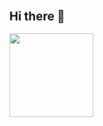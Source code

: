 ## Hi there 👋
<img 
            height=150
            src="https://github-readme-stats.vercel.app/api/top-langs/?username=SchuGabriel&layout=compact&hide_border=true&title_color=F0F6FC&text_color=c9d1d9&bg_color=0d1117" />
            
<!--
**SchuGabriel/SchuGabriel** is a ✨ _special_ ✨ repository because its `README.md` (this file) appears on your GitHub profile.

Here are some ideas to get you started:

- 🔭 I’m currently working on ...
- 🌱 I’m currently learning ...
- 👯 I’m looking to collaborate on ...
- 🤔 I’m looking for help with ...
- 💬 Ask me about ...
- 📫 How to reach me: ...
- 😄 Pronouns: ...
- ⚡ Fun fact: ...
-->
